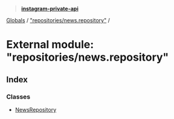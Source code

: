> **[instagram-private-api](../README.md)**

[Globals](../README.md) / ["repositories/news.repository"](_repositories_news_repository_.md) /

# External module: "repositories/news.repository"

## Index

### Classes

* [NewsRepository](../classes/_repositories_news_repository_.newsrepository.md)
